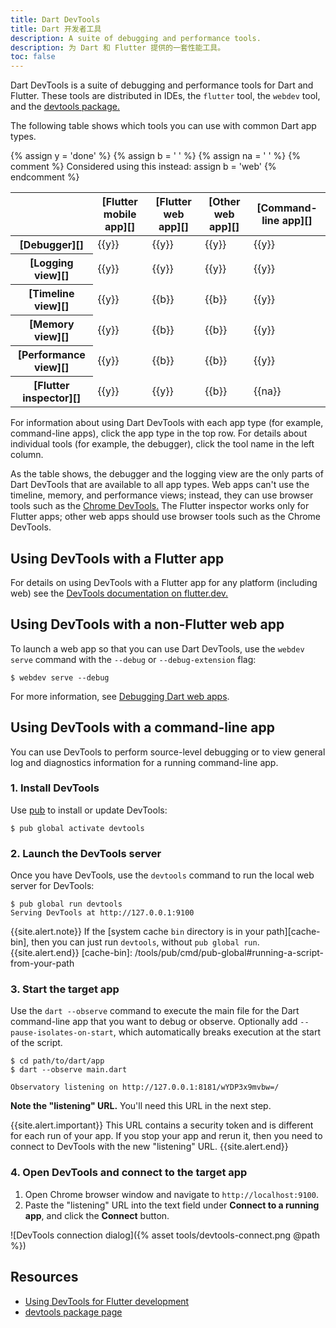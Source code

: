 ```yaml
---
title: Dart DevTools
title: Dart 开发者工具
description: A suite of debugging and performance tools.
description: 为 Dart 和 Flutter 提供的一套性能工具。
toc: false
---
```


Dart DevTools is a suite of debugging and performance tools
for Dart and Flutter.
These tools are distributed in IDEs, the `flutter` tool, the `webdev` tool,
and the [devtools package.][devtools package]

The following table shows which tools
you can use with common Dart app types.

{% assign y = '<span class="material-icons" title="supported">done</span>' %}
{% assign b = '&nbsp;' %}
{% assign na = '&nbsp;' %}
{% comment %}
  Considered using this instead:
  assign b = '<span class="material-icons" title="use browser tools instead">web</span>'
{% endcomment %}

<div class="table-wrapper" markdown="1">
<table class="table table-striped" markdown="1">
  <thead>
    <tr markdown="1">
      <th>&nbsp;</th>
      <th scope="col" markdown="1">[Flutter mobile app][]</th>
      <th scope="col" markdown="1">[Flutter web app][]</th>
      <th scope="col" markdown="1">[Other web app][]</th>
      <th scope="col" markdown="1">[Command-line app][]</th>
    </tr>
  </thead>
  <tbody>
    <tr>
      <th scope="row" markdown="1">[Debugger][]</th>
      <td>{{y}}</td> <!-- fma -->
      <td>{{y}}</td> <!-- fwa -->
      <td>{{y}}</td> <!-- owa -->
      <td>{{y}}</td> <!-- cla -->
    </tr>
    <tr>
      <th scope="row" markdown="1">[Logging view][]</th>
      <td>{{y}}</td> <!-- fma -->
      <td>{{y}}</td> <!-- fwa -->
      <td>{{y}}</td> <!-- owa -->
      <td>{{y}}</td> <!-- cla -->
    </tr>
    <tr>
      <th scope="row" markdown="1">[Timeline view][]</th>
      <td>{{y}}</td> <!-- fma -->
      <td>{{b}}</td> <!-- fwa -->
      <td>{{b}}</td> <!-- owa -->
      <td>{{y}}</td> <!-- cla -->
    </tr>
    <tr>
      <th scope="row" markdown="1">[Memory view][]</th>
      <td>{{y}}</td> <!-- fma -->
      <td>{{b}}</td> <!-- fwa -->
      <td>{{b}}</td> <!-- owa -->
      <td>{{y}}</td> <!-- cla -->
    </tr>
    <tr>
      <th scope="row" markdown="1">[Performance view][]</th>
      <td>{{y}}</td> <!-- fma -->
      <td>{{b}}</td> <!-- fwa -->
      <td>{{b}}</td> <!-- owa -->
      <td>{{y}}</td> <!-- cla -->
    </tr>
    <tr>
      <th scope="row" markdown="1">[Flutter inspector][]</th>
      <td>{{y}}</td> <!-- fma -->
      <td>{{y}}</td> <!-- fwa -->
      <td>{{b}}</td> <!-- owa -->
      <td>{{na}}</td> <!-- cla -->
    </tr>
  </tbody>
</table>
</div>

For information about using Dart DevTools with each app type
(for example, command-line apps),
click the app type in the top row.
For details about individual tools
(for example, the debugger),
click the tool name in the left column.

As the table shows, the debugger and the logging view
are the only parts of Dart DevTools that are available to all app types.
Web apps can't use the timeline, memory, and performance views;
instead, they can use browser tools such as the [Chrome DevTools.][]
The Flutter inspector works only for Flutter apps;
other web apps should use browser tools such as the Chrome DevTools.


## Using DevTools with a Flutter app

For details on using DevTools with a Flutter app for any platform
(including web) see the
[DevTools documentation on flutter.dev.][flutter-devtools]

[flutter-devtools]: {{site.flutter}}/docs/development/tools/devtools/overview


## Using DevTools with a non-Flutter web app

To launch a web app so that you can use Dart DevTools,
use the `webdev serve` command with the `--debug` or `--debug-extension` flag:

```terminal
$ webdev serve --debug
```

For more information, see [Debugging Dart web apps][].


## Using DevTools with a command-line app

You can use DevTools to perform source-level debugging 
or to view general log and diagnostics information
for a running command-line app.

### 1. Install DevTools

Use [pub](/tools/pub) to install or update DevTools:

```terminal
$ pub global activate devtools
```

### 2. Launch the DevTools server

Once you have DevTools, use the `devtools` command
to run the local web server for DevTools:

```terminal
$ pub global run devtools
Serving DevTools at http://127.0.0.1:9100
```

{{site.alert.note}}
  If the [system cache `bin` directory is in your path][cache-bin],
  then you can just run `devtools`, without `pub global run`.
{{site.alert.end}}
[cache-bin]: /tools/pub/cmd/pub-global#running-a-script-from-your-path


### 3. Start the target app

Use the `dart --observe` command to execute the main file
for the Dart command-line app that you want to debug or observe.
Optionally add `--pause-isolates-on-start`,
which automatically breaks execution at the start of the script.

```terminal
$ cd path/to/dart/app
$ dart --observe main.dart

Observatory listening on http://127.0.0.1:8181/wYDP3x9mvbw=/
```

**Note the "listening" URL.**
You'll need this URL in the next step.

{{site.alert.important}}
  This URL contains a security token and
  is different for each run of your app.
  If you stop your app and rerun it,
  then you need to connect to DevTools with the new "listening" URL.
{{site.alert.end}}

### 4. Open DevTools and connect to the target app

1. Open Chrome browser window and navigate to `http://localhost:9100`.
2. Paste the "listening" URL into the text field
   under **Connect to a running app**, and click the **Connect** button.

![DevTools connection dialog]({% asset tools/devtools-connect.png @path %})


## Resources

* [Using DevTools for Flutter development][Flutter mobile app]
* [devtools package page][devtools package]


[Chrome DevTools.]: https://developers.google.com/web/tools/chrome-devtools
[Command-line app]: #using-devtools-with-a-command-line-app
[Debugger]: {{site.flutter}}/docs/development/tools/devtools/debugger
[Debugging Dart web apps]: /web/debugging
[devtools package]: {{site.pub-pkg}}/devtools
[Flutter inspector]: {{site.flutter}}/docs/development/tools/devtools/inspector
[Flutter mobile app]: {{site.flutter}}/docs/development/tools/devtools/overview
[Flutter web app]: {{site.flutter}}/docs/development/tools/devtools/overview
[Logging view]: {{site.flutter}}/docs/development/tools/devtools/logging
[Memory view]: {{site.flutter}}/docs/development/tools/devtools/memory
[Other web app]: #using-devtools-with-a-non-flutter-web-app
[Performance view]: {{site.flutter}}/docs/development/tools/devtools/performance
[Timeline view]: {{site.flutter}}/docs/development/tools/devtools/timeline

